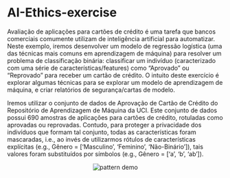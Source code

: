 # AI-Ethics-exercise

Avaliação de aplicações para cartões de crédito é uma tarefa que bancos comerciais comumente utilizam de inteligência artificial para automatizar. Neste exemplo, iremos desenvolver um modelo de regressão logística (uma das técnicas mais comuns em aprendizagem de máquina) para resolver um problema de classificação binária: classificar um indivíduo (caracterizado com uma série de características/features) como “Aprovado” ou “Reprovado” para receber um cartão de crédito. O intuito deste exercício é explorar algumas técnicas para se explorar um modelo de aprendizagem de máquina, e criar relatórios de segurança/cartas de modelo.

Iremos utilizar o conjunto de dados de Aprovação de Cartão de Crédito do Repositório de Aprendizagem de Máquina da UCI.  Este conjunto de dados possui 690 amostras de aplicações para cartões de crédito, rotuladas como aprovadas ou reprovadas. Contudo, para proteger a privacidade dos indivíduos que formam tal conjunto, todas as características foram mascaradas, i.e., ao invés de utilizarmos rótulos de características explícitas (e.g., Gênero = [‘Masculino’, ‘Feminino’, ‘Não-Binário’]), tais valores foram substituídos por símbolos (e.g., Gênero = [‘a’, ‘b’, ‘ab’]).

<p align="center">
<img alt="pattern demo" src="https://cdn.pixabay.com/photo/2013/03/02/01/25/american-express-89024_960_720.jpg">
</p>
